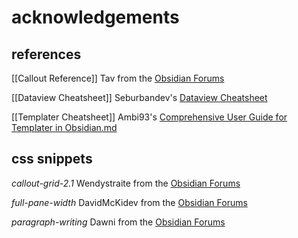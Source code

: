 # acknowledgements

## references
[[Callout Reference]] 
Tav from the [Obsidian Forums](https://forum.obsidian.md/t/all-callout-styles-for-reference/36102?u=lvnacy) 

[[Dataview Cheatsheet]] 
Seburbandev's [Dataview Cheatsheet](https://github.com/seburbandev/obsidian-dataview-cheatsheet) 

[[Templater Cheatsheet]] 
Ambi93's [Comprehensive User Guide for Templater in Obsidian.md](https://github.com/Ambi93/Obsidian-Sync/blob/main/Comprehensive%20User%20Guide%20for%20Templater%20in%20Obsidian.md) 

## css snippets
*callout-grid-2.1* 
Wendystraite from the [Obsidian Forums](https://forum.obsidian.md/t/css-snippet-to-display-markdown-in-grids-without-html/95117) 

*full-pane-width* 
DavidMcKidev from the [Obsidian Forums](https://forum.obsidian.md/t/tab-stacks-sliding-mode-add-option-to-show-only-one-tab-a-time-with-two-collapsed-stacks-on-the-sides-full-width-tab/45036/10) 

*paragraph-writing* 
Dawni from the [Obsidian Forums](https://forum.obsidian.md/t/tabbing-paragraphs-and-single-space-between-them-so-simple-yet-im-lost-sos/99492/3) 

